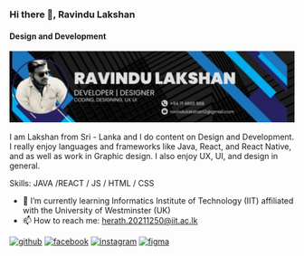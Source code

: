 ### Hi there 👋, Ravindu Lakshan
#### Design and Development
![Design and Development](https://github.com/RavinduLakshan12/RavinduLakshan12/blob/main/1719348587218.jpg)

I am Lakshan from Sri - Lanka and I do content on Design and Development. I really enjoy languages and frameworks like Java, React, and React Native, and as well as work in Graphic design. I also enjoy UX, UI, and design in general.

Skills: JAVA /REACT / JS / HTML / CSS

- 🌱 I’m currently learning Informatics Institute of Technology (IIT) affiliated with the University of Westminster (UK) 
- 📫 How to reach me:  herath.20211250@iit.ac.lk 


[<img src='https://cdn.jsdelivr.net/npm/simple-icons@3.0.1/icons/github.svg' alt='github' height='40'>](https://github.com/RavinduLakshan12)  [<img src='https://cdn.jsdelivr.net/npm/simple-icons@3.0.1/icons/facebook.svg' alt='facebook' height='40'>](https://www.facebook.com/s)  [<img src='https://cdn.jsdelivr.net/npm/simple-icons@3.0.1/icons/instagram.svg' alt='instagram' height='40'>](https://www.instagram.com/ravindulakshan12/)  [<img src='https://cdn.jsdelivr.net/npm/simple-icons@3.0.1/icons/figma.svg' alt='figma' height='40'>](https://www.figma.com/file/ac7Ach5bByF1E86xMNVmig/Untitled?type=design&node-id=0%3A1&mode=design&t=FLFkP66TC3cP0VWo-1)  

